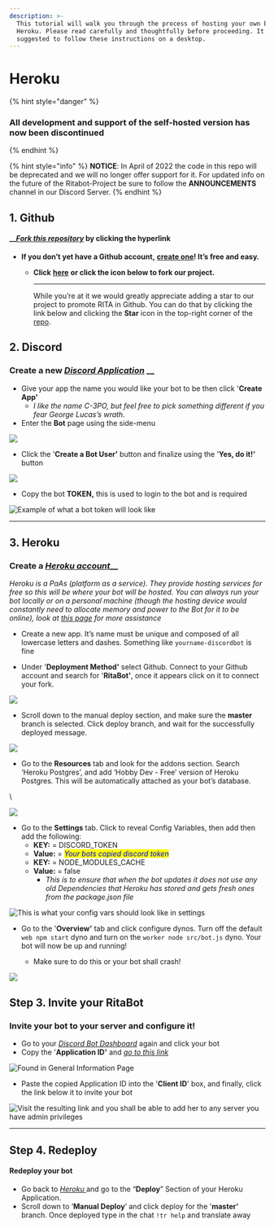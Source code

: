 ```yaml
---
description: >-
  This tutorial will walk you through the process of hosting your own bot via
  Heroku. Please read carefully and thoughtfully before proceeding. It is
  suggested to follow these instructions on a desktop.
---
```


# Heroku

{% hint style="danger" %}
### All development and support of the self-hosted version has now been discontinued
{% endhint %}

{% hint style="info" %}
**NOTICE**: In April of 2022 the code in this repo will be deprecated and we will no longer offer support for it. For updated info on the future of the Ritabot-Project be sure to follow the **ANNOUNCEMENTS** channel in our Discord Server.
{% endhint %}

## 1. Github

#### __[_Fork this repository_](https://github.com/RitaBot-Project/RitaBot/fork) by clicking the hyperlink <a href="#step-1---fork-this-repository" id="step-1---fork-this-repository"></a>

* **If you don’t yet have a Github account,** [**create one**](https://github.com/join)**! It’s free and easy.**
  *   **Click** [**here**](https://github.com/RitaBot-Project/RitaBot/fork) **or click the icon below to fork our project.**

      ***

      While you’re at it we would greatly appreciate adding a star to our project to promote RITA in Github. You can do that by clicking the link below and clicking the **Star** icon in the top-right corner of the [repo](https://github.com/RitaBot-Project/RitaBot).&#x20;

## 2. Discord

### Create a new [_Discord Application_](https://discord.com/developers/applications) __&#x20;

* Give your app the name you would like your bot to be then click '**Create App'**
  * _I like the name C-3PO, but feel free to pick something different if you fear George Lucas’s wrath._
* Enter the **Bot** page using the side-menu

![](<../.gitbook/assets/image (10) (1).png>)

* Click the '**Create a Bot User'** button and finalize using the '**Yes, do it!'** button

![](<../.gitbook/assets/image (4).png>)

* Copy the bot **TOKEN,** this is used to login to the bot and is required

![Example of what a bot token will look like](<../.gitbook/assets/image (12).png>)

****

## 3. Heroku

### Create a [_Heroku account_](https://signup.heroku.com/login)__

_Heroku is a PaAs (platform as a service). They provide hosting services for free so this will be where your bot will be hosted. You can always run your bot locally or on a personal machine (though the hosting device would constantly need to allocate memory and power to the Bot for it to be online), look at_ [_this page_](https://ritabot.gg/local/) _for more assistance_

* Create a new app. It’s name must be unique and composed of all lowercase letters and dashes. Something like `yourname-discordbot` is fine



* Under '**Deployment Method'** select Github. Connect to your Github account and search for '**RitaBot'**, once it appears click on it to connect your fork.

![](<../.gitbook/assets/image (7) (1).png>)

* Scroll down to the manual deploy section, and make sure the **master** branch is selected. Click deploy branch, and wait for the successfully deployed message.

![](<../.gitbook/assets/image (8) (1).png>)

* Go to the **Resources** tab and look for the addons section. Search ‘Heroku Postgres’, and add ‘Hobby Dev - Free’ version of Heroku Postgres. This will be automatically attached as your bot’s database.&#x20;

\


![](<../.gitbook/assets/image (11) (1).png>)

* Go to the **Settings** tab. Click to reveal Config Variables, then add then add the following:&#x20;
  * **KEY:** = DISCORD\_TOKEN
  * **Value:** = _<mark style="color:blue;">Your bots copied discord token</mark>_
  * **KEY:** = NODE\_MODULES\_CACHE
  * **Value:** = false
    * _This is to ensure that when the bot updates it does not use any old Dependencies that Heroku has stored and gets fresh ones from the package.json file_

![This is what your config vars should look like in settings](<../.gitbook/assets/image (6) (1).png>)

*   Go to the '**Overview'** tab and click configure dynos. Turn off the default `web npm start` dyno and turn on the `worker node src/bot.js` dyno. Your bot will now be up and running!

    * Make sure to do this or your bot shall crash!



![](<../.gitbook/assets/image (9) (1).png>)



## Step 3. Invite your RitaBot

### Invite your bot to your server and configure it!

* Go to your [_Discord Bot Dashboard_](https://discord.com/developers/applications) again and click your bot
* Copy the '**Application ID'** and [_go to this link_](https://discordapi.com/permissions.html#412854250504)

![Found in General Information Page](<../.gitbook/assets/image (1).png>)

* Paste the copied Application ID into the '**Client ID**' box, and finally, click the link below it to invite your bot&#x20;

![Visit the resulting link and you shall be able to add her to any server you have admin privileges](<../.gitbook/assets/image (2).png>)

****

## **Step 4. Redeploy**

#### Redeploy your bot <a href="#step-5---redeploy-your-bot" id="step-5---redeploy-your-bot"></a>

* Go back to [_Heroku_ ](https://dashboard.heroku.com)and go to the “**Deploy**” Section of your Heroku Application.&#x20;
* Scroll down to ‘**Manual Deploy**’ and click deploy for the '**master'** branch. Once deployed type in the chat `!tr help` and translate away
